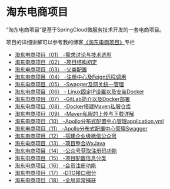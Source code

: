 # 淘东电商项目

“淘东电商项目”是基于SpringCloud微服务技术开发的一套电商项目。

项目的详细讲解可以参考我的博客[《淘东电商项目》](https://blog.csdn.net/qq_20042935/category_9444667.html)专栏

- [淘东电商项目（01） -需求讨论与技术选型](https://blog.csdn.net/qq_20042935/article/details/104114076)
- [淘东电商项目（02） -项目结构初定](https://blog.csdn.net/qq_20042935/article/details/104122766)
- [淘东电商项目（03） -父类配置](https://blog.csdn.net/qq_20042935/article/details/104128156)
- [淘东电商项目（04） -注册中心及Feign远程调用](https://blog.csdn.net/qq_20042935/article/details/104132135)
- [淘东电商项目（05） -Swagger及网关统一管理](https://blog.csdn.net/qq_20042935/article/details/104149823)
- [淘东电商项目（06） - Linux固定IP设置以及安装Docker](https://yanglinwei.blog.csdn.net/article/details/104246233)
- [淘东电商项目（07） -GitLab简介以及Docker部署](https://yanglinwei.blog.csdn.net/article/details/104248677)
- [淘东电商项目（08） -Docker搭建Maven私服仓库](https://yanglinwei.blog.csdn.net/article/details/104251876)
- [淘东电商项目（09） -Maven私服的上传与下载详解](https://yanglinwei.blog.csdn.net/article/details/104258712)
- [淘东电商项目（10） -Apollo分布式配置中心管理application.yml](https://yanglinwei.blog.csdn.net/article/details/104262790)
- [淘东电商项目（11） -Apollo分布式配置中心管理Swagger](https://yanglinwei.blog.csdn.net/article/details/104274148)
- [淘东电商项目（12） -搭建企业级微信公众号](https://yanglinwei.blog.csdn.net/article/details/104278660)
- [淘东电商项目（13） -项目整合WxJava](https://yanglinwei.blog.csdn.net/article/details/104314089)
- [淘东电商项目（14） -公众号获取注册码功能](https://yanglinwei.blog.csdn.net/article/details/104355051)
- [淘东电商项目（15） -项目配置信息分类](https://yanglinwei.blog.csdn.net/article/details/104412036)
- [淘东电商项目（16） -会员注册功能](https://yanglinwei.blog.csdn.net/article/details/104423787)
- [淘东电商项目（17） -DTO接口细分](https://yanglinwei.blog.csdn.net/article/details/104606609)
- [淘东电商项目（18） -全局异常捕获](https://yanglinwei.blog.csdn.net/article/details/104627994)

